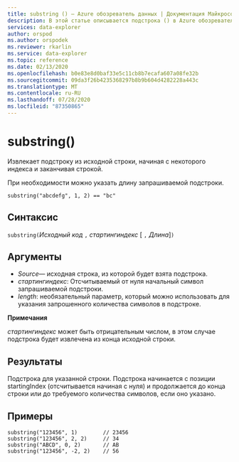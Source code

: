 ```yaml
---
title: substring () — Azure обозреватель данных | Документация Майкрософт
description: В этой статье описывается подстрока () в Azure обозреватель данных.
services: data-explorer
author: orspod
ms.author: orspodek
ms.reviewer: rkarlin
ms.service: data-explorer
ms.topic: reference
ms.date: 02/13/2020
ms.openlocfilehash: b0e83e8d0baf33e5c11cb8b7ecafa607a08fe32b
ms.sourcegitcommit: 09da3f26b4235368297b8b9b604d4282228a443c
ms.translationtype: MT
ms.contentlocale: ru-RU
ms.lasthandoff: 07/28/2020
ms.locfileid: "87350865"
---
```

# <a name="substring"></a>substring()

Извлекает подстроку из исходной строки, начиная с некоторого индекса и заканчивая строкой.

При необходимости можно указать длину запрашиваемой подстроки.

```kusto
substring("abcdefg", 1, 2) == "bc"
```

## <a name="syntax"></a>Синтаксис

`substring(`*Исходный код* `,` *стартингиндекс* [ `,` *Длина*]`)`

## <a name="arguments"></a>Аргументы

* *Source*— исходная строка, из которой будет взята подстрока.
* *стартингиндекс*: Отсчитываемый от нуля начальный символ запрашиваемой подстроки.
* *length*: необязательный параметр, который можно использовать для указания запрошенного количества символов в подстроке. 

**Примечания**

*стартингиндекс* может быть отрицательным числом, в этом случае подстрока будет извлечена из конца исходной строки.

## <a name="returns"></a>Результаты

Подстрока для указанной строки. Подстрока начинается с позиции startingIndex (отсчитывается начиная с нуля) и продолжается до конца строки или до требуемого количества символов, если оно указано.

## <a name="examples"></a>Примеры

```kusto
substring("123456", 1)        // 23456
substring("123456", 2, 2)     // 34
substring("ABCD", 0, 2)       // AB
substring("123456", -2, 2)    // 56
```